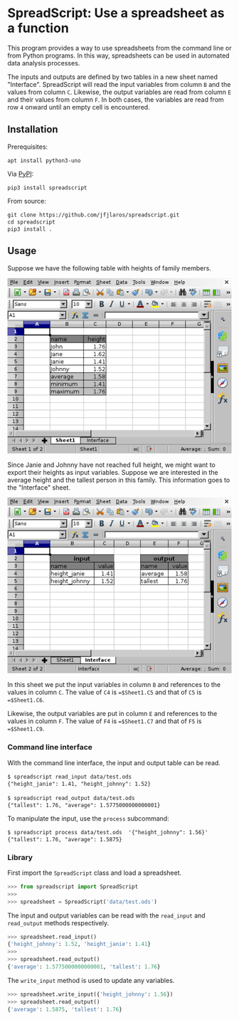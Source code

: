 # SpreadScript: Use a spreadsheet as a function
This program provides a way to use spreadsheets from the command line or from
Python programs. In this way, spreadsheets can be used in automated data
analysis processes.

The inputs and outputs are defined by two tables in a new sheet named
"Interface". SpreadScript will read the input variables from column `B` and the
values from column `C`. Likewise, the output variables are read from column `E`
and their values from column `F`. In both cases, the variables are read from
row `4` onward until an empty cell is encountered.


## Installation
Prerequisites:

    apt install python3-uno

Via [PyPI](https://pypi.python.org/pypi/spreadscript):

    pip3 install spreadscript

From source:

    git clone https://github.com/jfjlaros/spreadscript.git
    cd spreadscript
    pip3 install .


## Usage
Suppose we have the following table with heights of family members.

![Example table.](data/example_table.png)

Since Janie and Johnny have not reached full height, we might want to export
their heights as input variables. Suppose we are interested in the average
height and the tallest person in this family. This information goes to the
"Interface" sheet.

![Example interface.](data/example_interface.png)

In this sheet we put the input variables in column `B` and references to the
values in column `C`. The value of `C4` is `=$Sheet1.C5` and that of `C5` is
`=$Sheet1.C6`.

Likewise, the output variables are put in column `E` and references to the
values in column `F`. The value of `F4` is `=$Sheet1.C7` and that of `F5` is
`=$Sheet1.C9`.

### Command line interface
With the command line interface, the input and output table can be read.

    $ spreadscript read_input data/test.ods
    {"height_janie": 1.41, "height_johnny": 1.52}

    $ spreadscript read_output data/test.ods
    {"tallest": 1.76, "average": 1.5775000000000001}

To manipulate the input, use the `process` subcommand:

    $ spreadscript process data/test.ods  '{"height_johnny": 1.56}'
    {"tallest": 1.76, "average": 1.5875}


### Library
First import the `SpreadScript` class and load a spreadsheet.

```python
>>> from spreadscript import SpreadScript
>>> 
>>> spreadsheet = SpreadScript('data/test.ods')
```

The input and output variables can be read with the `read_input` and
`read_output` methods respectively.

```python
>>> spreadsheet.read_input()
{'height_johnny': 1.52, 'height_janie': 1.41}
>>> 
>>> spreadsheet.read_output()
{'average': 1.5775000000000001, 'tallest': 1.76}
```

The `write_input` method is used to update any variables. 

```python
>>> spreadsheet.write_input({'height_johnny': 1.56})
>>> spreadsheet.read_output()
{'average': 1.5875, 'tallest': 1.76}
```
